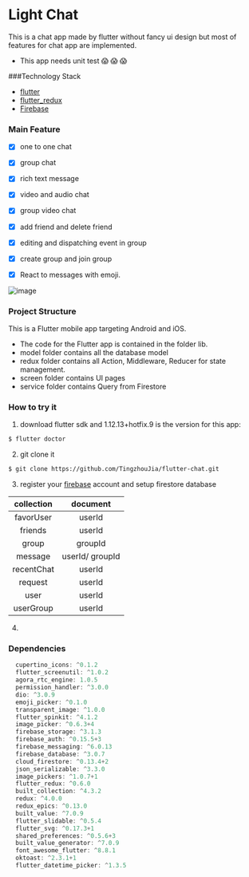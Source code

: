 # Light Chat
This is a chat app made by flutter without fancy ui design but most of features for chat app are implemented.
- This app needs unit test :scream: :scream: :scream:

###Technology Stack
- [flutter](https://flutter.dev/)
- [flutter_redux](https://pub.dev/packages/flutter_redux)
- [Firebase](https://github.com/FirebaseExtended/flutterfire)


### Main Feature
- [x] one to one chat
- [x] group chat
- [x] rich text message
- [x] video and audio chat
- [x] group video chat
- [x] add friend and delete friend
- [x] editing and dispatching event in group
- [x] create group and join group
- [x] React to messages with emoji.


![image](http://github.com/TingzhouJia/flutter_chat/raw/master/images/snapshots.png)



### Project Structure
This is a Flutter mobile app targeting Android and iOS.
- The code for the Flutter app is contained in the folder lib.
- model folder contains all the database model
- redux folder contains all Action, Middleware, Reducer for state management.
- screen folder contains UI pages
- service folder contains Query from Firestore


### How to try it
1. download flutter sdk and 1.12.13+hotfix.9 is the version for this app:
```bash
$ flutter doctor
```
2. git clone it
```bash
$ git clone https://github.com/TingzhouJia/flutter-chat.git
```
3. register your [firebase](https://firebase.google.com/) account and setup firestore database

|  collection   |  document  |
|  :----:  | :----:  |
| favorUser  | userId |
| friends  | userId |
| group  | groupId |
| message  | userId/ groupId |
| recentChat  | userId |
| request  | userId |
| user  | userId |
| userGroup  | userId |

4.


### Dependencies
```dart
  cupertino_icons: ^0.1.2
  flutter_screenutil: ^1.0.2
  agora_rtc_engine: 1.0.5
  permission_handler: ^3.0.0
  dio: ^3.0.9
  emoji_picker: ^0.1.0
  transparent_image: ^1.0.0
  flutter_spinkit: ^4.1.2
  image_picker: ^0.6.3+4
  firebase_storage: ^3.1.3
  firebase_auth: ^0.15.5+3
  firebase_messaging: ^6.0.13
  firebase_database: ^3.0.7
  cloud_firestore: ^0.13.4+2
  json_serializable: ^3.3.0
  image_pickers: ^1.0.7+1
  flutter_redux: ^0.6.0
  built_collection: ^4.3.2
  redux: ^4.0.0
  redux_epics: ^0.13.0
  built_value: ^7.0.9
  flutter_slidable: ^0.5.4
  flutter_svg: ^0.17.3+1
  shared_preferences: ^0.5.6+3
  built_value_generator: ^7.0.9
  font_awesome_flutter: ^8.8.1
  oktoast: ^2.3.1+1
  flutter_datetime_picker: ^1.3.5
```







